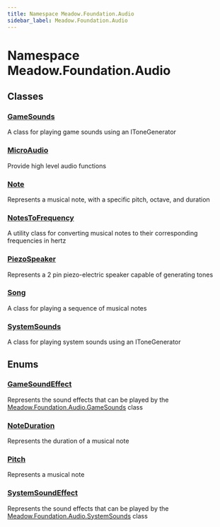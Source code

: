 ```yaml
---
title: Namespace Meadow.Foundation.Audio
sidebar_label: Meadow.Foundation.Audio
---
```

# Namespace Meadow.Foundation.Audio
## Classes
### [GameSounds](../Meadow.Foundation.Audio/GameSounds)
A class for playing game sounds using an IToneGenerator
### [MicroAudio](../Meadow.Foundation.Audio/MicroAudio)
Provide high level audio functions
### [Note](../Meadow.Foundation.Audio/Note)
Represents a musical note, with a specific pitch, octave, and duration
### [NotesToFrequency](../Meadow.Foundation.Audio/NotesToFrequency)
A utility class for converting musical notes to their corresponding frequencies in hertz
### [PiezoSpeaker](../Meadow.Foundation.Audio/PiezoSpeaker)
Represents a 2 pin piezo-electric speaker capable of generating tones
### [Song](../Meadow.Foundation.Audio/Song)
A class for playing a sequence of musical notes
### [SystemSounds](../Meadow.Foundation.Audio/SystemSounds)
A class for playing system sounds using an IToneGenerator
## Enums
### [GameSoundEffect](../Meadow.Foundation.Audio/GameSoundEffect)
Represents the sound effects that can be played by the [Meadow.Foundation.Audio.GameSounds](../Meadow.Foundation.Audio/GameSounds) class
### [NoteDuration](../Meadow.Foundation.Audio/NoteDuration)
Represents the duration of a musical note
### [Pitch](../Meadow.Foundation.Audio/Pitch)
Represents a musical note
### [SystemSoundEffect](../Meadow.Foundation.Audio/SystemSoundEffect)
Represents the sound effects that can be played by the [Meadow.Foundation.Audio.SystemSounds](../Meadow.Foundation.Audio/SystemSounds) class
